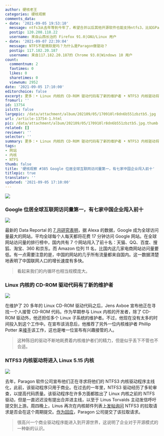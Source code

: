 ```yaml
---
author: 硬核老王
categories: 硬核观察
comments_data:
- date: '2021-09-05 19:53:10'
  message: ntfs3从去年等到今年了，希望合并以后其他开源软件也能支持ntfs3，比如GParted
  postip: 120.208.118.22
  username: 来自山西长治的 Firefox 91.0|GNU/Linux 用户
- date: '2021-09-07 22:39:04'
  message: NTFS不是微软是吗？为什么是Paragon做驱动？
  postip: 117.182.20.187
  username: 来自117.182.20.187的 Chrome 93.0|Windows 10 用户
count:
  commentnum: 2
  favtimes: 0
  likes: 0
  sharetimes: 0
  viewnum: 2952
date: '2021-09-05 17:10:00'
editorchoice: false
excerpt: 更多：• Linux 内核的 CD-ROM 驱动代码有了新的维护者 • NTFS3 内核驱动将进入 Linux 5.15 内核
fromurl: ''
id: 13754
islctt: false
largepic: /data/attachment/album/202109/05/170910lr8dn6b551zbztb5.jpg
url: /article-13754-1.html
pic: /data/attachment/album/202109/05/170910lr8dn6b551zbztb5.jpg.thumb.jpg
related: []
reviewer: ''
selector: ''
summary: 更多：• Linux 内核的 CD-ROM 驱动代码有了新的维护者 • NTFS3 内核驱动将进入 Linux 5.15 内核
tags:
- 网站
- 内核
- NTFS
thumb: false
title: '硬核观察 #385 Google 位居全球互联网访问量第一，有七家中国企业闯入前十'
titlepic: true
translator: ''
updated: '2021-09-05 17:10:00'
---
```


![](/data/attachment/album/202109/05/170910lr8dn6b551zbztb5.jpg)


### Google 位居全球互联网访问量第一，有七家中国企业闯入前十


![](/data/attachment/album/202109/05/171059c8yqi868zj8z7cfs.png)


最新的 Data Reportal 的 [7 月研究表明](https://datareportal.com/reports/digital-2021-global-overview-report)，据 Alexa 的数据，Google 成为全球访问量最大的网站，平均全球每个人每天都将花费 17 分钟访问 Google 网站。在全球网站访问量的排行榜中，国内共有 7 个网站闯入了前十名：天猫、QQ、百度、搜狐、淘宝、360 和京东。而 Amazon 位列 11 名，比国内这几家电商网站访问量要低。有一点需要注意的是，中国的网站的几乎所有流量都来自国内。这一数据清楚地表明了中国联网人口的增长速度有多快。



> 
> 看起来我们的内循环也相当规模庞大。
> 
> 
> 


### Linux 内核的 CD-ROM 驱动代码有了新的维护者


![](/data/attachment/album/202109/05/170949hqrbaatwbmwvsmzf.jpg)


在维护了 20 多年的 Linux CD-ROM 驱动代码之后，Jens Axboe 宣布他正在寻找一个人接管 CD-ROM 代码。作为早期参与 Linux 内核的开发者，除了 CD-ROM 驱动外，他还担任多个 Linux 子系统的维护者。不过，他现在没有太多的时间投入到这个工作中。在宣布该消息后，他推荐了另外一位内核维护者 Phillip Potter 来[接手](https://www.phoronix.com/scan.php?page=news_item&px=Linux-CD-ROM-New-Developer)该工作，这也是唯一位宣布有兴趣接管的人。



> 
> 这种陈旧的驱动不断地耗费着内核维护者们的精力，但是似乎丢下不管也不合适。
> 
> 
> 


### NTFS3 内核驱动将进入 Linux 5.15 内核


![](/data/attachment/album/202109/05/171003dvl39e3fzfg1p1gk.jpg)


去年，Paragon 软件公司宣布他们正在寻求将他们的 NTFS3 内核驱动程序主线化，此前，该驱动程序只用于商业。在过去的一年里，NTFS3 驱动经历了多轮审查，以提高代码质量。该驱动程序在许多方面都胜出了 Linux 内核之前的 NTFS 驱动，但是一直迟迟没有提出合并进主线，以至于 Linus Torvalds 主动发信呼吁提交到上游。周四晚上，Linus 再次在内核邮件列表上[发帖询问](http://lkml.iu.edu/hypermail/linux/kernel/2109.0/02428.html) NTFS3 的拉取请求是否会在这个周期提交。[作为回应](https://www.phoronix.com/scan.php?page=news_item&px=NTFS3-For-Linux-5.15)，Paragon 公司提交了该拉取请求。



> 
> 很高兴一个商业驱动程序能进入到开源世界，这说明了企业对于开源模式的一种新的认识。
> 
> 
>